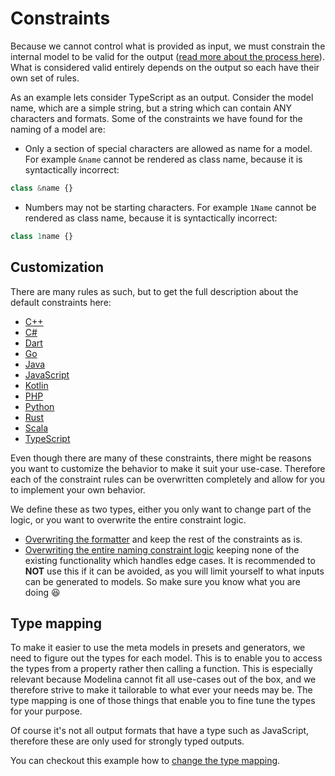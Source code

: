 # Constraints
Because we cannot control what is provided as input, we must constrain the internal model to be valid for the output ([read more about the process here](../internal-model.md)). What is considered valid entirely depends on the output so each have their own set of rules.

As an example lets consider TypeScript as an output. Consider the model name, which are a simple string, but a string which can contain ANY characters and formats. Some of the constraints we have found for the naming of a model are:

- Only a section of special characters are allowed as name for a model. For example `&name` cannot be rendered as class name, because it is syntactically incorrect:
```ts
class &name {}
```
- Numbers may not be starting characters. For example `1Name` cannot be rendered as class name, because it is syntactically incorrect:
```ts
class 1name {}
```

## Customization

There are many rules as such, but to get the full description about the default constraints here:

- [C++](./Cplusplus.md)
- [C#](./CSharp.md)
- [Dart](./Dart.md)
- [Go](./Go.md)
- [Java](./Java.md)
- [JavaScript](./JavaScript.md)
- [Kotlin](./Kotlin.md)
- [PHP](./PHP.md)
- [Python](./Python.md)
- [Rust](./Rust.md)
- [Scala](./Scala.md)
- [TypeScript](./TypeScript.md)

Even though there are many of these constraints, there might be reasons you want to customize the behavior to make it suit your use-case. Therefore each of the constraint rules can be overwritten completely and allow for you to implement your own behavior.

We define these as two types, either you only want to change part of the logic, or you want to overwrite the entire constraint logic.
- [Overwriting the formatter](../examples/overwrite-naming-formatting) and keep the rest of the constraints as is.
- [Overwriting the entire naming constraint logic](../examples/overwrite-default-constraint) keeping none of the existing functionality which handles edge cases. It is recommended to **NOT** use this if it can be avoided, as you will limit yourself to what inputs can be generated to models. So make sure you know what you are doing :laughing:

## Type mapping
To make it easier to use the meta models in presets and generators, we need to figure out the types for each model. This is to enable you to access the types from a property rather then calling a function. This is especially relevant because Modelina cannot fit all use-cases out of the box, and we therefore strive to make it tailorable to what ever your needs may be. The type mapping is one of those things that enable you to fine tune the types for your purpose.

Of course it's not all output formats that have a type such as JavaScript, therefore these are only used for strongly typed outputs.

You can checkout this example how to [change the type mapping](../examples/change-type-mapping/).
